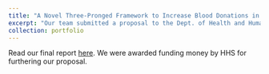 ```yaml
---
title: "A Novel Three-Pronged Framework to Increase Blood Donations in the 21st Century"
excerpt: "Our team submitted a proposal to the Dept. of Health and Human Services on increasing blood donations with novel technologies."
collection: portfolio
---
```


Read our final report [here](https://docs.google.com/document/d/1CudwM2dCbgLtkbgg3qBM5ukAVBQItUB5ovnoruMY6fE/edit). We were awarded funding money by HHS for furthering our proposal.